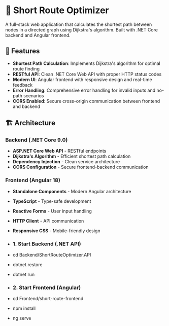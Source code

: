 # 🚗 Short Route Optimizer

A full-stack web application that calculates the shortest path between nodes in a directed graph using Dijkstra's algorithm. Built with .NET Core backend and Angular frontend.

## 🌟 Features

- **Shortest Path Calculation**: Implements Dijkstra's algorithm for optimal route finding
- **RESTful API**: Clean .NET Core Web API with proper HTTP status codes
- **Modern UI**: Angular frontend with responsive design and real-time feedback
- **Error Handling**: Comprehensive error handling for invalid inputs and no-path scenarios
- **CORS Enabled**: Secure cross-origin communication between frontend and backend

## 🏗️ Architecture

### Backend (.NET Core 9.0)
- **ASP.NET Core Web API** - RESTful endpoints
- **Dijkstra's Algorithm** - Efficient shortest path calculation
- **Dependency Injection** - Clean service architecture
- **CORS Configuration** - Secure frontend-backend communication

### Frontend (Angular 18)
- **Standalone Components** - Modern Angular architecture
- **TypeScript** - Type-safe development
- **Reactive Forms** - User input handling
- **HTTP Client** - API communication
- **Responsive CSS** - Mobile-friendly design

- ### 1. Start Backend (.NET API)
- cd Backend/ShortRouteOptimizer.API
- dotnet restore
- dotnet run

- ### 2. Start Frontend (Angular)
- cd Frontend/short-route-frontend
- npm install
- ng serve
  


